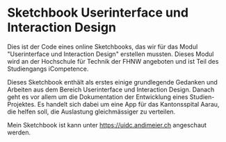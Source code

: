 # Sketchbook Userinterface und Interaction Design
Dies ist der Code eines online Sketchbooks, das wir für das Modul "Userinterface und Interaction Design" erstellen mussten.
Dieses Modul wird an der Hochschule für Technik der FHNW angeboten und ist Teil des Studiengangs iCompetence.

Dieses Sketchbook enthält als erstes einige grundlegende Gedanken und Arbeiten aus dem Bereich Userinterface und Interaction Design.
Danach geht es vor allem um die Dokumentation der Entwicklung eines Studien-Projektes. Es handelt sich dabei um eine App
für das Kantonsspital Aarau, die helfen soll, die Auslastung gleichmässiger zu verteilen.

Mein Sketchbook ist kann unter https://uidc.andimeier.ch angeschaut werden.